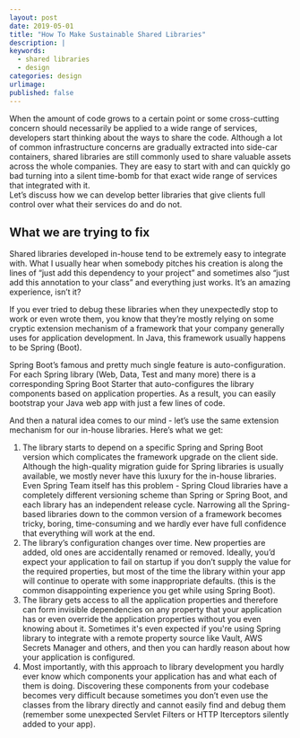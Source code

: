 ```yaml
---
layout: post
date: 2019-05-01
title: "How To Make Sustainable Shared Libraries"
description: |
keywords:
  - shared libraries
  - design
categories: design
urlimage: 
published: false
---
```


When the amount of code grows to a certain point or some cross-cutting concern should necessarily be applied to a wide range of services, developers start thinking about the ways to share the code. Although a lot of common infrastructure concerns are gradually extracted into side-car containers, shared libraries are still commonly used to share valuable assets across the whole companies. They are easy to start with and can quickly go bad turning into a silent time-bomb for that exact wide range of services that integrated with it.  
Let’s discuss how we can develop better libraries that give clients full control over what their services do and do not.  

<!--more-->

## What we are trying to fix

Shared libraries developed in-house tend to be extremely easy to integrate with. What I usually hear when somebody pitches his creation is along the lines of “just add this dependency to your project” and sometimes also “just add this annotation to your class” and everything just works. It’s an amazing experience, isn’t it?  

If you ever tried to debug these libraries when they unexpectedly stop to work or even wrote them, you know that they’re mostly relying on some cryptic extension mechanism of a framework that your company generally uses for application development. In Java, this framework usually happens to be Spring (Boot).  

Spring Boot’s famous and pretty much single feature is auto-configuration. For each Spring library (Web, Data, Test and many more) there is a corresponding Spring Boot Starter that auto-configures the library components based on application properties. As a result, you can easily bootstrap your Java web app with just a few lines of code.  

And then a natural idea comes to our mind - let’s use the same extension mechanism for our in-house libraries. 
Here’s what we get:
1. The library starts to depend on a specific Spring and Spring Boot version which complicates the framework upgrade on the client side. Although the high-quality migration guide for Spring libraries is usually available, we mostly never have this luxury for the in-house libraries. Even Spring Team itself has this problem - Spring Cloud libraries have a completely different versioning scheme than Spring or Spring Boot, and each library has an independent release cycle. Narrowing all the Spring-based libraries down to the common version of a framework becomes tricky, boring, time-consuming and we hardly ever have full confidence that everything will work at the end.  
2. The library’s configuration changes over time. New properties are added, old ones are accidentally renamed or removed. Ideally, you’d expect your application to fail on startup if you don’t supply the value for the required properties, but most of the time the library within your app will continue to operate with some inappropriate defaults. (this is the common disappointing experience you get while using Spring Boot).  
3. The library gets access to all the application properties and therefore can form invisible dependencies on any property that your application has or even override the application properties without you even knowing about it. Sometimes it's even expected if you're using Spring library to integrate with a remote property source like Vault, AWS Secrets Manager and others, and then you can hardly reason about how your application is configured.  
4. Most importantly, with this approach to library development you hardly ever know which components your application has and what each of them is doing. Discovering these components from your codebase becomes very difficult because sometimes you don’t even use the classes from the library directly and cannot easily find and debug them (remember some unexpected Servlet Filters or HTTP Iterceptors silently added to your app).  
